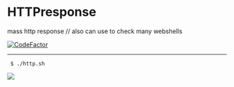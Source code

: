 # HTTPresponse  
mass http response // also can use to check many webshells  

[![CodeFactor](https://www.codefactor.io/repository/github/sinkaroid/httpresponse/badge)](https://www.codefactor.io/repository/github/sinkaroid/httpresponse)  

----
     $ ./http.sh  

![](https://i.imgur.com/99yYf1N.png)